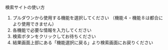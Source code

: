 検索サイトの使い方

1.	プルダウンから使用する機能を選択してください
（機能４・機能８は都合により使用できません）
3.	各機能で必要な情報を入力してください
4.	検索ボタンをクリックしてお待ちください
5.	結果画面上部にある「機能選択に戻る」より検索画面にお戻りください

